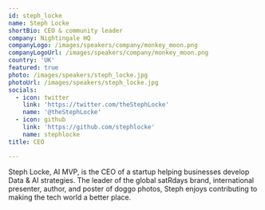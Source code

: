 ```yaml
---
id: steph_locke
name: Steph Locke
shortBio: CEO & community leader
company: Nightingale HQ
companyLogo: /images/speakers/company/monkey_moon.png
companyLogoUrl: /images/speakers/company/monkey_moon.png
country: 'UK'
featured: true
photo: /images/speakers/steph_locke.jpg
photoUrl: /images/speakers/steph_locke.jpg
socials:
  - icon: twitter
    link: 'https://twitter.com/theStephLocke'
    name: '@theStephLocke'
  - icon: github
    link: 'https://github.com/stephlocke'
    name: stephlocke
title: CEO

---
```

Steph Locke, AI MVP, is the CEO of a startup helping businesses develop Data & AI strategies. The leader of the global satRdays brand, international presenter, author, and poster of doggo photos, Steph enjoys contributing to making the tech world a better place.